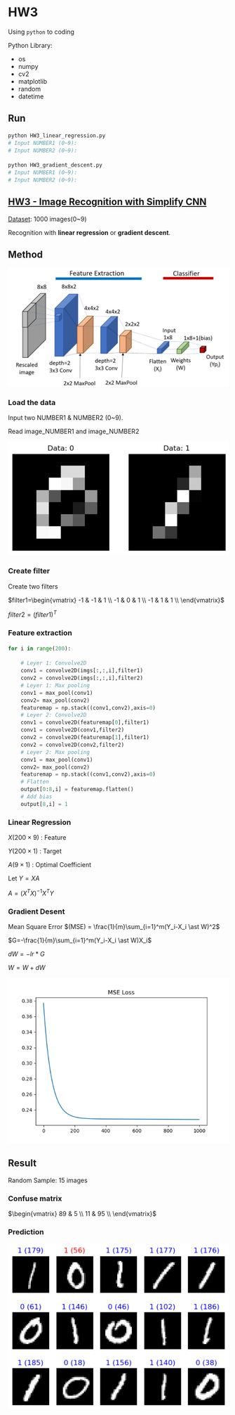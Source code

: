 # HW3

Using ``python`` to coding

Python Library:

* os
* numpy
* cv2
* matplotlib
* random
* datetime

## Run

```bash
python HW3_linear_regression.py
# Input NUMBER1 (0~9): 
# Input NUMBER2 (0~9):

python HW3_gradient_descent.py
# Input NUMBER1 (0~9): 
# Input NUMBER2 (0~9):
```

## [HW3 - Image Recognition with Simplify CNN](HW3.ipynb)

[Dataset](https://mailntustedutw-my.sharepoint.com/:u:/g/personal/m11107309_ms_ntust_edu_tw/EfS2C1MOel5LpJ5J_ZUmngIBVGiOgaJuz0m4zxXDFwkSGw?e=IC6BPw): 1000 images(0~9)

Recognition with **linear regression** or **gradient descent**.

## Method

![image](images/method.png)

### Load the data

Input two NUMBER1 & NUMBER2 (0~9).

Read image_NUMBER1 and image_NUMBER2

![image](images/data.png)

### Create filter

Create two filters

$filter1=\begin{vmatrix}
-1  & -1 & 1   \\
-1  & 0  & 1   \\
-1  & 1  & 1   \\
\end{vmatrix}$

$filter2 = (filter1)^T$

### Feature extraction

```python
for i in range(200):

    # Leyer 1: Convolve2D
    conv1 = convolve2D(imgs[:,:,i],filter1)
    conv2 = convolve2D(imgs[:,:,i],filter2)
    # Leyer 1: Max pooling
    conv1 = max_pool(conv1)
    conv2= max_pool(conv2)
    featuremap = np.stack((conv1,conv2),axis=0)
    # Leyer 2: Convolve2D
    conv1 = convolve2D(featuremap[0],filter1)
    conv1 = convolve2D(conv1,filter2)
    conv2 = convolve2D(featuremap[1],filter1)
    conv2 = convolve2D(conv2,filter2)
    # Leyer 2: Max pooling
    conv1 = max_pool(conv1)
    conv2= max_pool(conv2)
    featuremap = np.stack((conv1,conv2),axis=0)
    # Flatten
    output[0:8,i] = featuremap.flatten()
    # Add bias
    output[8,i] = 1
```

### **Linear Regression**

$X(200\times9)$ : Feature

$Y(200\times1)$ : Target

$A(9\times1)$ : Optimal Coefficient

Let $Y=XA$

$A=(X^TX)^{-1}X^TY$

### **Gradient Desent**

Mean Square Error
$(MSE) = \frac{1}{m}\sum_{i=1}^m(Y_i-X_i \ast W)^2$

$G=-\frac{1}{m}\sum_{i=1}^m(Y_i-X_i \ast W)X_i$

$dW = {-lr \ast G}$

$W = W + dW$

![image](images/MSE.png)

## Result

Random Sample: 15 images

### Confuse matrix

$\begin{vmatrix}
89  & 5  \\
11  & 95  \\
\end{vmatrix}$

### Prediction

![image](images/result.png)
